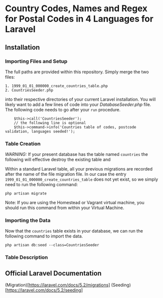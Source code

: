 # Country Codes, Names and Regex for Postal Codes in 4 Languages for Laravel

## Installation

### Importing Files and Setup

The full paths are provided within this repository. Simply merge the two files:

    1. 1999_01_01_000000_create_countries_table.php
    2. CountriesSeeder.php
    
into their respective directories of your current Laravel installation. You will likely want to
add a few lines of code into your *DatabaseSeeder.php* file. The following code needs to go after 
your `run` procedure.

```
    $this->call('CountriesSeeder');
    // the following line is optional
    $this->command->info('Countries table of codes, postcode validation, languages seeded!');
```

### Table Creation

*WARNING:* If your present database has the table named `countries` the following will effective destroy the existing
table and 

Within a standard Laravel table, all your previous migrations are recorded after the name of the file migration file.
In our case the entry `1999_01_01_000000_create_countries_table` does not yet exist, so we simply need to run
the following command:

```
php artisan migrate
```

Note:  If you are using the Homestead or Vagrant virtual machine, you should run this command from within your Virtual Machine.

### Importing the Data

Now that the `countries` table exists in your database, we can run the following command to import the data.

```
php artisan db:seed --class=CountriesSeeder
```

### Table Description


## Official Laravel Documentation
(Migration)[https://laravel.com/docs/5.2/migrations]
(Seeding)[https://laravel.com/docs/5.2/seeding]






